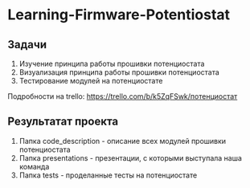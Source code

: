 # Learning-Firmware-Potentiostat

## Задачи
1. Изучение принципа работы прошивки потенциостата 
2. Визуализация принципа работы прошивки потенциостата
3. Тестирование модулей на потенциостате

Подробности на trello: https://trello.com/b/k5ZqFSwk/потенциостат
## Результатат проекта
1. Папка code_description - описание всех модулей прошивки потенциостата
2. Папка presentations - презентации, с которыми выступала наша команда  
3. Папка tests - проделанные тесты на потенциостате
